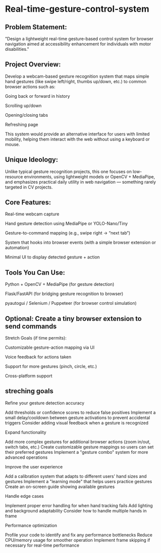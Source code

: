 # Real-time-gesture-control-system


## Problem Statement:

"Design a lightweight real-time gesture-based control system for browser navigation aimed at accessibility enhancement for individuals with motor disabilities."

## Project Overview:
Develop a webcam-based gesture recognition system that maps simple hand gestures (like swipe left/right, thumbs up/down, etc.) to common browser actions such as:

Going back or forward in history

Scrolling up/down

Opening/closing tabs

Refreshing page

This system would provide an alternative interface for users with limited mobility, helping them interact with the web without using a keyboard or mouse.

## Unique Ideology:

Unlike typical gesture recognition projects, this one focuses on low-resource environments, using lightweight models or OpenCV + MediaPipe, and emphasizes practical daily utility in web navigation — something rarely targeted in CV projects.

## Core Features:

Real-time webcam capture

Hand gesture detection using MediaPipe or YOLO-Nano/Tiny

Gesture-to-command mapping (e.g., swipe right → “next tab”)

System that hooks into browser events (with a simple browser extension or automation)

Minimal UI to display detected gesture + action

## Tools You Can Use:

Python + OpenCV + MediaPipe (for gesture detection)

Flask/FastAPI (for bridging gesture recognition to browser)

pyautogui / Selenium / Puppeteer (for browser control simulation)

## Optional: Create a tiny browser extension to send commands

Stretch Goals (if time permits):

Customizable gesture-action mapping via UI

Voice feedback for actions taken

Support for more gestures (pinch, circle, etc.)

Cross-platform support


## streching goals

Refine your gesture detection accuracy

Add thresholds or confidence scores to reduce false positives
Implement a small delay/cooldown between gesture activations to prevent accidental triggers
Consider adding visual feedback when a gesture is recognized


Expand functionality

Add more complex gestures for additional browser actions (zoom in/out, switch tabs, etc.)
Create customizable gesture mappings so users can set their preferred gestures
Implement a "gesture combo" system for more advanced operations


Improve the user experience

Add a calibration system that adapts to different users' hand sizes and gestures
Implement a "learning mode" that helps users practice gestures
Create an on-screen guide showing available gestures


Handle edge cases

Implement proper error handling for when hand tracking fails
Add lighting and background adaptability
Consider how to handle multiple hands in frame


Performance optimization

Profile your code to identify and fix any performance bottlenecks
Reduce CPU/memory usage for smoother operation
Implement frame skipping if necessary for real-time performance
